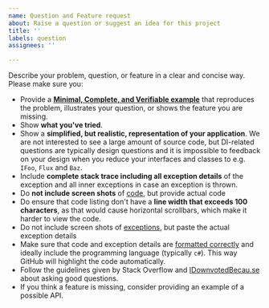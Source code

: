 ```yaml
---
name: Question and Feature request
about: Raise a question or suggest an idea for this project
title: ''
labels: question
assignees: ''

---
```


Describe your problem, question, or feature in a clear and concise way. Please make sure you:

* Provide a **[Minimal, Complete, and Verifiable example](https://stackoverflow.com/help/mcve)** that reproduces the problem, illustrates your question, or shows the feature you are missing.
* Show **what you've tried**.
* Show a **simplified, but realistic, representation of your application**. We are not interested to see a large amount of source code, but DI-related questions are typically design questions and it is impossible to feedback on your design when you reduce your interfaces and classes to e.g. `IFoo`, `Flux` and `Baz`.
* Include **complete stack trace including all exception details** of the exception and all inner exceptions in case an exception is thrown.
* Do **not include screen shots** of [code](https://idownvotedbecau.se/imageofcode), but provide actual code
* Do ensure that code listing don't have a **line width that exceeds 100 characters**, as that would cause horizontal scrollbars, which make it harder to view the code.
* Do not include screen shots of [exceptions](https://idownvotedbecau.se/imageofanexception/), but paste the actual exception details
* Make sure that code and exception details are [formatted correctly](https://help.github.com/en/articles/creating-and-highlighting-code-blocks) and ideally include the programming language (typically `c#`). This way GitHub will highlight the code automatically.
* Follow the guidelines given by Stack Overflow and [IDownvotedBecau.se](https://idownvotedbecau.se/) about asking good questions.
* If you think a feature is missing, consider providing an example of a possible API.
